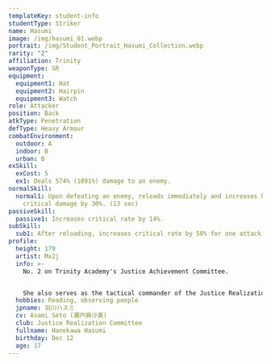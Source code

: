 ```yaml
---
templateKey: student-info
studentType: Striker
name: Hasumi
image: /img/hasumi_01.webp
portrait: /img/Student_Portrait_Hasumi_Collection.webp
rarity: "2"
affiliation: Trinity
weaponType: SR
equipment:
  equipment1: Hat
  equipment2: Hairpin
  equipment3: Watch
role: Attacker
position: Back
atkType: Penetration
defType: Heavy Armour
combatEnvironment:
  outdoor: A
  indoor: B
  urban: B
exSkill:
  exCost: 5
  ex1: Deals 574% (1091%) damage to an enemy.
normalSkill:
  normal1: Upon defeating an enemy, reloads immediately and increases her
    critical damage by 30%. (13 sec)
passiveSkill:
  passive1: Increases critical rate by 14%.
subSkill:
  sub1: After reloading, increases critical rate by 50% for one attack.
profile:
  height: 179
  artist: Mx2j
  info: >-
    No. 2 on Trinity Academy's Justice Achievement Committee.


    She also serves as the tactical commander of the Justice Realization Committee instead of Tsurugi, the icon of madness. As a result, she appears to be a typical Trinity student, calm and intelligent, but she is also a member of the Justice Realization Committee. She is calmer than anyone else, and sometimes even acts recklessly.
  hobbies: Reading, observing people
  jpname: 羽川ハスミ
  cv: Asami Seto (瀬戸麻沙美)
  club: Justice Realization Committee
  fullname: Hanekawa Hasumi
  birthday: Dec 12
  age: 17
---
```

